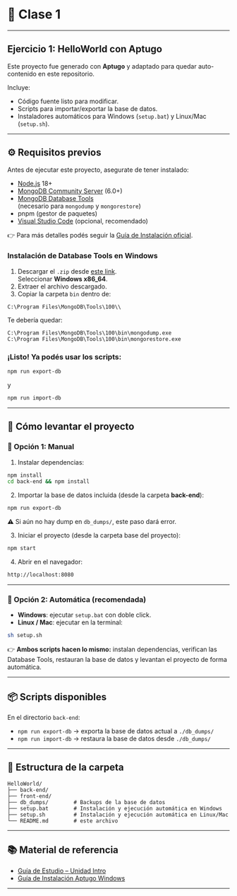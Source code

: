 # 👋 Clase 1

---

## Ejercicio 1: HelloWorld con Aptugo

Este proyecto fue generado con **Aptugo** y adaptado para quedar auto-contenido en este repositorio.

Incluye:
- Código fuente listo para modificar.
- Scripts para importar/exportar la base de datos.
- Instaladores automáticos para Windows (`setup.bat`) y Linux/Mac (`setup.sh`).

---

## ⚙️ Requisitos previos

Antes de ejecutar este proyecto, asegurate de tener instalado:
- [Node.js](https://nodejs.org/) 18+
- [MongoDB Community Server](https://www.mongodb.com/try/download/community) (6.0+)
- [MongoDB Database Tools](https://www.mongodb.com/try/download/database-tools)  
  (necesario para `mongodump` y `mongorestore`)
- pnpm (gestor de paquetes)
- [Visual Studio Code](https://code.visualstudio.com/download) (opcional, recomendado)  


👉 Para más detalles podés seguir la [Guía de Instalación oficial](../Guía%20de%20Instalación%20Aptugo%20Windows.pdf).


### Instalación de Database Tools en Windows
1. Descargar el `.zip` desde [este link](https://www.mongodb.com/try/download/database-tools).  
   Seleccionar **Windows x86_64**.
2. Extraer el archivo descargado.
3. Copiar la carpeta `bin` dentro de:

```
C:\Program Files\MongoDB\Tools\100\\
```

Te debería quedar:

```
C:\Program Files\MongoDB\Tools\100\bin\mongodump.exe
C:\Program Files\MongoDB\Tools\100\bin\mongorestore.exe
```

### ¡Listo! Ya podés usar los scripts:

```bash
npm run export-db 
```

y

```bash
npm run import-db
```

---

## 🚀 Cómo levantar el proyecto

### 🔹 Opción 1: Manual

1. Instalar dependencias:
```bash
npm install
cd back-end && npm install
```

2. Importar la base de datos incluida (desde la carpeta **back-end**): 

```bash
npm run export-db
```
  ⚠️ Si aún no hay dump en `db_dumps/`, este paso dará error.

3. Iniciar el proyecto (desde la carpeta base del proyecto):

```bash
npm start
```

4. Abrir en el navegador:

```bash
http://localhost:8080
```

---

### 🔹 Opción 2: Automática (recomendada)

* **Windows**: ejecutar `setup.bat` con doble click.
* **Linux / Mac**: ejecutar en la terminal:

```bash
sh setup.sh
```

👉 **Ambos scripts hacen lo mismo:** instalan dependencias, verifican las Database Tools, restauran la base de datos y levantan el proyecto de forma automática.

---

## 📦 Scripts disponibles

En el directorio `back-end`:

* `npm run export-db` → exporta la base de datos actual a `./db_dumps/`
* `npm run import-db` → restaura la base de datos desde `./db_dumps/`

---

## 📂 Estructura de la carpeta

```
HelloWorld/
├── back-end/
├── front-end/
├── db_dumps/        # Backups de la base de datos
├── setup.bat        # Instalación y ejecución automática en Windows
├── setup.sh         # Instalación y ejecución automática en Linux/Mac
└── README.md        # este archivo
```

---

## 📚 Material de referencia

- [Guía de Estudio – Unidad Intro](../Unidad%20Intro%20y%20Aptugo%20-%20Guía%20de%20Estudio%20-%20Programación%20Web%20-%20App.pdf)
- [Guía de Instalación Aptugo Windows](../Guía%20de%20Instalación%20Aptugo%20Windows.pdf)

---